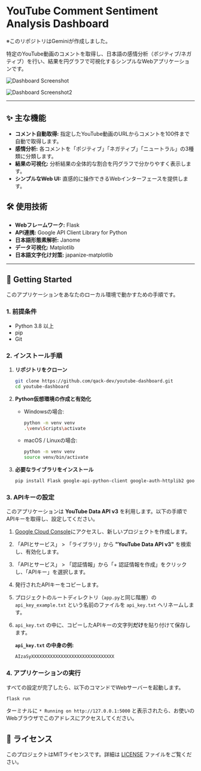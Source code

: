 # YouTube Comment Sentiment Analysis Dashboard

※このリポジトリはGeminiが作成しました。

特定のYouTube動画のコメントを取得し、日本語の感情分析（ポジティブ/ネガティブ）を行い、結果を円グラフで可視化するシンプルなWebアプリケーションです。

![Dashboard Screenshot](https://github.com/user-attachments/assets/e2245509-de48-4724-b2d5-3e57ee0c0920)

![Dashboard Screenshot2](https://github.com/user-attachments/assets/0d65969b-8537-479b-a6ad-00c7fff34d36)

---

## ✨ 主な機能

-   **コメント自動取得:** 指定したYouTube動画のURLからコメントを100件まで自動で取得します。
-   **感情分析:** 各コメントを「ポジティブ」「ネガティブ」「ニュートラル」の3種類に分類します。
-   **結果の可視化:** 分析結果の全体的な割合を円グラフで分かりやすく表示します。
-   **シンプルなWeb UI:** 直感的に操作できるWebインターフェースを提供します。

## 🛠️ 使用技術

-   **Webフレームワーク:** Flask
-   **API連携:** Google API Client Library for Python
-   **日本語形態素解析:** Janome
-   **データ可視化:** Matplotlib
-   **日本語文字化け対策:** japanize-matplotlib

---

## 🚀 Getting Started

このアプリケーションをあなたのローカル環境で動かすための手順です。

### 1. 前提条件

-   Python 3.8 以上
-   pip
-   Git

### 2. インストール手順

1.  **リポジトリをクローン**
    ```sh
    git clone https://github.com/qack-dev/youtube-dashboard.git
    cd youtube-dashboard
    ```

2.  **Python仮想環境の作成と有効化**
    -   Windowsの場合:
        ```sh
        python -m venv venv
        .\venv\Scripts\activate
        ```
    -   macOS / Linuxの場合:
        ```sh
        python -m venv venv
        source venv/bin/activate
        ```

3.  **必要なライブラリをインストール**
    ```sh
    pip install Flask google-api-python-client google-auth-httplib2 google-auth-oauthlib matplotlib janome
    ```

### 3. APIキーの設定

このアプリケーションは **YouTube Data API v3** を利用します。以下の手順でAPIキーを取得し、設定してください。

1.  [Google Cloud Console](https://console.cloud.google.com/)にアクセスし、新しいプロジェクトを作成します。
2.  「APIとサービス」 > 「ライブラリ」から **"YouTube Data API v3"** を検索し、有効化します。
3.  「APIとサービス」 > 「認証情報」から「+ 認証情報を作成」をクリックし、「APIキー」を選択します。
4.  発行されたAPIキーをコピーします。
5.  プロジェクトのルートディレクトリ（`app.py`と同じ階層）の`api_key_example.txt` という名前のファイルを `api_key.txt` へリネームします。
6.  `api_key.txt` の中に、コピーしたAPIキーの文字列**だけ**を貼り付けて保存します。

    **`api_key.txt` の中身の例:**
    ```txt
    AIzaSyXXXXXXXXXXXXXXXXXXXXXXXXXXXXXXX
    ```

### 4. アプリケーションの実行

すべての設定が完了したら、以下のコマンドでWebサーバーを起動します。

```sh
flask run
```

ターミナルに `* Running on http://127.0.0.1:5000` と表示されたら、お使いのWebブラウザでこのアドレスにアクセスしてください。

## 📜 ライセンス

このプロジェクトはMITライセンスです。詳細は [LICENSE](LICENSE) ファイルをご覧ください。
